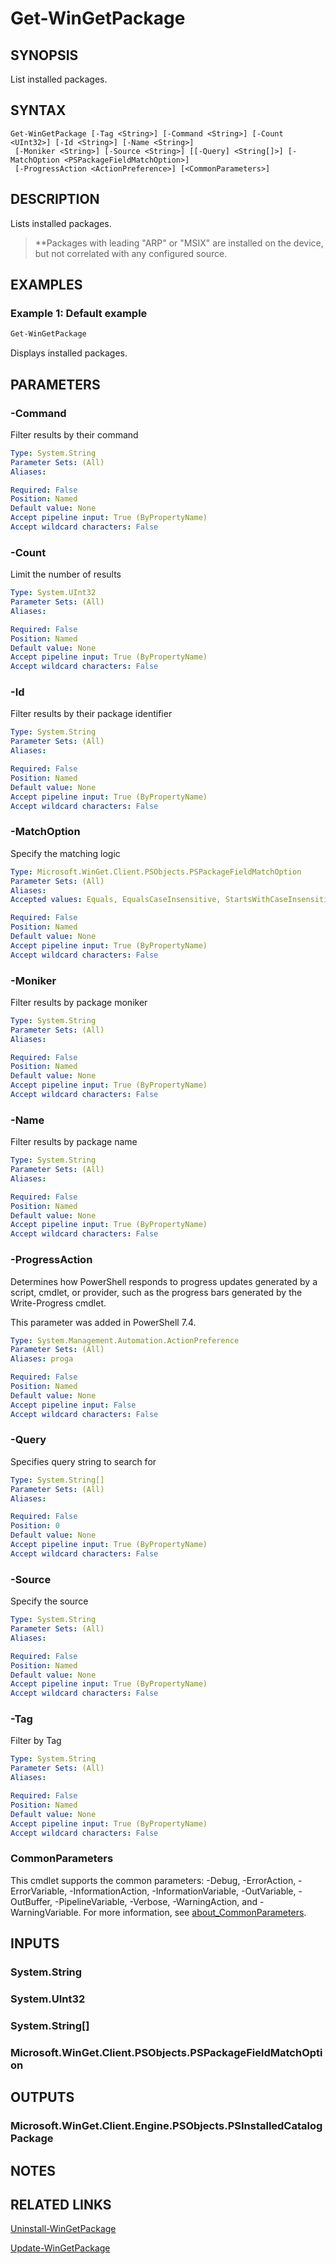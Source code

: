 ﻿---
external help file: Microsoft.WinGet.Client.Cmdlets.dll-Help.xml
Module Name: Microsoft.WinGet.Client
online version:
schema: 2.0.0
---

# Get-WinGetPackage

## SYNOPSIS
List installed packages.

## SYNTAX

```
Get-WinGetPackage [-Tag <String>] [-Command <String>] [-Count <UInt32>] [-Id <String>] [-Name <String>]
 [-Moniker <String>] [-Source <String>] [[-Query] <String[]>] [-MatchOption <PSPackageFieldMatchOption>]
 [-ProgressAction <ActionPreference>] [<CommonParameters>]
```

## DESCRIPTION
Lists installed packages.

> **Packages with leading "ARP" or "MSIX" are installed on the device, but not correlated with any configured source.

## EXAMPLES

### Example 1: Default example

```powershell
Get-WinGetPackage
```

Displays installed packages.

## PARAMETERS

### -Command
Filter results by their command

```yaml
Type: System.String
Parameter Sets: (All)
Aliases:

Required: False
Position: Named
Default value: None
Accept pipeline input: True (ByPropertyName)
Accept wildcard characters: False
```

### -Count
Limit the number of results

```yaml
Type: System.UInt32
Parameter Sets: (All)
Aliases:

Required: False
Position: Named
Default value: None
Accept pipeline input: True (ByPropertyName)
Accept wildcard characters: False
```

### -Id
Filter results by their package identifier

```yaml
Type: System.String
Parameter Sets: (All)
Aliases:

Required: False
Position: Named
Default value: None
Accept pipeline input: True (ByPropertyName)
Accept wildcard characters: False
```

### -MatchOption
Specify the matching logic

```yaml
Type: Microsoft.WinGet.Client.PSObjects.PSPackageFieldMatchOption
Parameter Sets: (All)
Aliases:
Accepted values: Equals, EqualsCaseInsensitive, StartsWithCaseInsensitive, ContainsCaseInsensitive

Required: False
Position: Named
Default value: None
Accept pipeline input: True (ByPropertyName)
Accept wildcard characters: False
```

### -Moniker
Filter results by package moniker

```yaml
Type: System.String
Parameter Sets: (All)
Aliases:

Required: False
Position: Named
Default value: None
Accept pipeline input: True (ByPropertyName)
Accept wildcard characters: False
```

### -Name
Filter results by package name

```yaml
Type: System.String
Parameter Sets: (All)
Aliases:

Required: False
Position: Named
Default value: None
Accept pipeline input: True (ByPropertyName)
Accept wildcard characters: False
```

### -ProgressAction

Determines how PowerShell responds to progress updates generated by a script, cmdlet, or provider, such as the progress bars generated by the Write-Progress cmdlet.

This parameter was added in PowerShell 7.4.

```yaml
Type: System.Management.Automation.ActionPreference
Parameter Sets: (All)
Aliases: proga

Required: False
Position: Named
Default value: None
Accept pipeline input: False
Accept wildcard characters: False
```

### -Query
Specifies query string to search for

```yaml
Type: System.String[]
Parameter Sets: (All)
Aliases:

Required: False
Position: 0
Default value: None
Accept pipeline input: True (ByPropertyName)
Accept wildcard characters: False
```

### -Source
Specify the source

```yaml
Type: System.String
Parameter Sets: (All)
Aliases:

Required: False
Position: Named
Default value: None
Accept pipeline input: True (ByPropertyName)
Accept wildcard characters: False
```

### -Tag
Filter by Tag

```yaml
Type: System.String
Parameter Sets: (All)
Aliases:

Required: False
Position: Named
Default value: None
Accept pipeline input: True (ByPropertyName)
Accept wildcard characters: False
```

### CommonParameters
This cmdlet supports the common parameters: -Debug, -ErrorAction, -ErrorVariable, -InformationAction, -InformationVariable, -OutVariable, -OutBuffer, -PipelineVariable, -Verbose, -WarningAction, and -WarningVariable. For more information, see [about_CommonParameters](http://go.microsoft.com/fwlink/?LinkID=113216).

## INPUTS

### System.String

### System.UInt32

### System.String[]

### Microsoft.WinGet.Client.PSObjects.PSPackageFieldMatchOption

## OUTPUTS

### Microsoft.WinGet.Client.Engine.PSObjects.PSInstalledCatalogPackage

## NOTES

## RELATED LINKS

[Uninstall-WinGetPackage](Uninstall-WinGetPackage.md)

[Update-WinGetPackage](Update-WinGetPackage.md)
